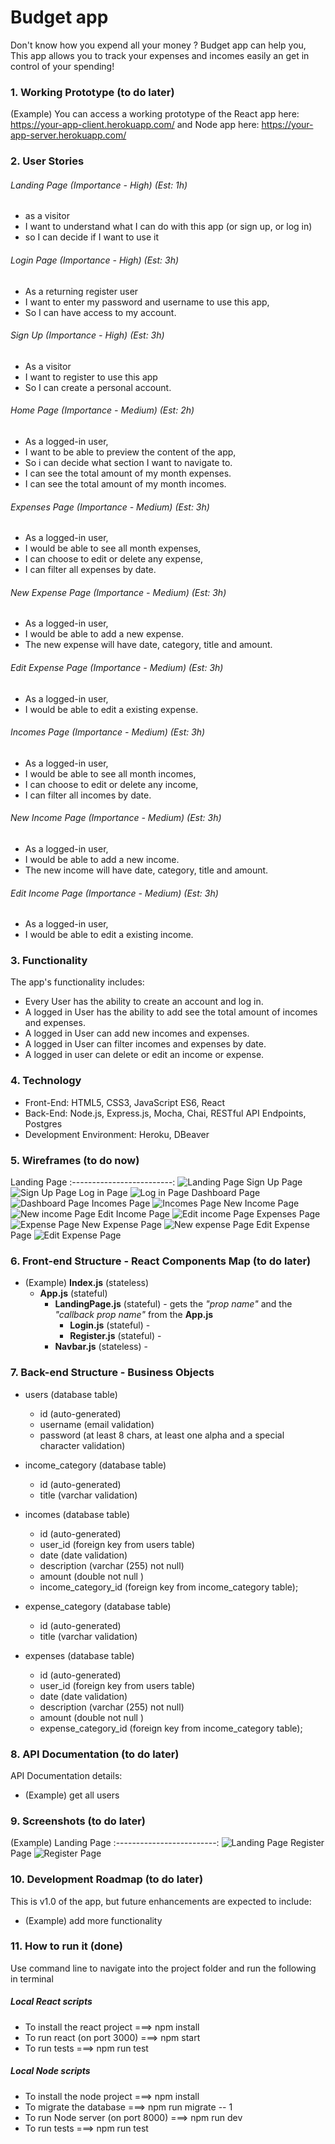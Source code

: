 # Budget app

Don't know how you expend all your money ? Budget app can help you, This app allows you to track your expenses and incomes easily an get in control of your spending!

### 1. Working Prototype (to do later)

(Example) You can access a working prototype of the React app here: https://your-app-client.herokuapp.com/ and Node app here: https://your-app-server.herokuapp.com/

### 2. User Stories

###### Landing Page (Importance - High) (Est: 1h)

- as a visitor
- I want to understand what I can do with this app (or sign up, or log in)
- so I can decide if I want to use it

###### Login Page (Importance - High) (Est: 3h)

- As a returning register user
- I want to enter my password and username to use this app,
- So I can have access to my account.

###### Sign Up (Importance - High) (Est: 3h)

- As a visitor
- I want to register to use this app
- So I can create a personal account.

###### Home Page (Importance - Medium) (Est: 2h)

- As a logged-in user,
- I want to be able to preview the content of the app,
- So i can decide what section I want to navigate to.
- I can see the total amount of my month expenses.
- I can see the total amount of my month incomes.

###### Expenses Page (Importance - Medium) (Est: 3h)

- As a logged-in user,
- I would be able to see all month expenses,
- I can choose to edit or delete any expense,
- I can filter all expenses by date.

###### New Expense Page (Importance - Medium) (Est: 3h)

- As a logged-in user,
- I would be able to add a new expense.
- The new expense will have date, category, title and amount.

###### Edit Expense Page (Importance - Medium) (Est: 3h)

- As a logged-in user,
- I would be able to edit a existing expense.

###### Incomes Page (Importance - Medium) (Est: 3h)

- As a logged-in user,
- I would be able to see all month incomes,
- I can choose to edit or delete any income,
- I can filter all incomes by date.

###### New Income Page (Importance - Medium) (Est: 3h)

- As a logged-in user,
- I would be able to add a new income.
- The new income will have date, category, title and amount.

###### Edit Income Page (Importance - Medium) (Est: 3h)

- As a logged-in user,
- I would be able to edit a existing income.

### 3. Functionality

The app's functionality includes:

- Every User has the ability to create an account and log in.
- A logged in User has the ability to add see the total amount of incomes and expenses.
- A logged in User can add new incomes and expenses.
- A logged in User can filter incomes and expenses by date.
- A logged in user can delete or edit an income or expense.

### 4. Technology

- Front-End: HTML5, CSS3, JavaScript ES6, React
- Back-End: Node.js, Express.js, Mocha, Chai, RESTful API Endpoints, Postgres
- Development Environment: Heroku, DBeaver

### 5. Wireframes (to do now)

Landing Page
:-------------------------:
![Landing Page](./github-images/wireframes/Budget-app-landigpage.png)
Sign Up Page
![Sign Up Page](./github-images/wireframes/Budget-app-signup.png)
Log in Page
![Log in Page](./github-images/wireframes/Budget-app-login.png)
Dashboard Page
![Dashboard Page](./github-images/wireframes/Budget-app-home-page.png)
Incomes Page
![Incomes Page](./github-images/wireframes/Budget-app-incomes-page.png)
New Income Page
![New income Page](./github-images/wireframes/Budget-app-new-income.png)
Edit Income Page
![Edit income Page](./github-images/wireframes/Budget-app-edit-income.png)
Expenses Page
![Expense Page](./github-images/wireframes/Budget-app-expenses.png)
New Expense Page
![New expense Page](./github-images/wireframes/Budget-app-new-expense.png)
Edit Expense Page
![Edit Expense Page](./github-images/wireframes/Budget-app-edit-expense.png)

### 6. Front-end Structure - React Components Map (to do later)

- (Example) **Index.js** (stateless)
  - **App.js** (stateful)
    - **LandingPage.js** (stateful) - gets the _"prop name"_ and the _"callback prop name"_ from the **App.js**
      - **Login.js** (stateful) -
      - **Register.js** (stateful) -
    - **Navbar.js** (stateless) -

### 7. Back-end Structure - Business Objects

- users (database table)

  - id (auto-generated)
  - username (email validation)
  - password (at least 8 chars, at least one alpha and a special character validation)

- income_category (database table)

  - id (auto-generated)
  - title (varchar validation)

- incomes (database table)

  - id (auto-generated)
  - user_id (foreign key from users table)
  - date (date validation)
  - description (varchar (255) not null)
  - amount (double not null )
  - income_category_id (foreign key from income_category table);

- expense_category (database table)

  - id (auto-generated)
  - title (varchar validation)

- expenses (database table)
  - id (auto-generated)
  - user_id (foreign key from users table)
  - date (date validation)
  - description (varchar (255) not null)
  - amount (double not null )
  - expense_category_id (foreign key from income_category table);

### 8. API Documentation (to do later)

API Documentation details:

- (Example) get all users

### 9. Screenshots (to do later)

(Example) Landing Page
:-------------------------:
![Landing Page](/github-images/screenshots/landing-page-screenshot.png)
Register Page
![Register Page](/github-images/screenshots/register-page-screenshot.png)

### 10. Development Roadmap (to do later)

This is v1.0 of the app, but future enhancements are expected to include:

- (Example) add more functionality

### 11. How to run it (done)

Use command line to navigate into the project folder and run the following in terminal

##### Local React scripts

- To install the react project ===> npm install
- To run react (on port 3000) ===> npm start
- To run tests ===> npm run test

##### Local Node scripts

- To install the node project ===> npm install
- To migrate the database ===> npm run migrate -- 1
- To run Node server (on port 8000) ===> npm run dev
- To run tests ===> npm run test
